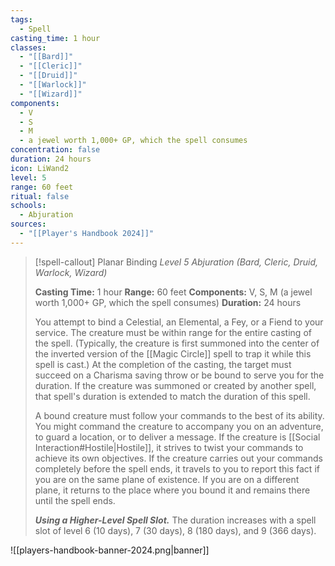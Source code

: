 ```yaml
---
tags:
  - Spell
casting_time: 1 hour
classes:
  - "[[Bard]]"
  - "[[Cleric]]"
  - "[[Druid]]"
  - "[[Warlock]]"
  - "[[Wizard]]"
components:
  - V
  - S
  - M
  - a jewel worth 1,000+ GP, which the spell consumes
concentration: false
duration: 24 hours
icon: LiWand2
level: 5
range: 60 feet
ritual: false
schools:
  - Abjuration
sources: 
  - "[[Player's Handbook 2024]]"
---
```

>[!spell-callout] Planar Binding
>_Level 5 Abjuration (Bard, Cleric, Druid, Warlock, Wizard)_
>
>**Casting Time:** 1 hour
>**Range:** 60 feet
>**Components:** V, S, M (a jewel worth 1,000+ GP, which the spell consumes)
>**Duration:** 24 hours
>
>You attempt to bind a Celestial, an Elemental, a Fey, or a Fiend to your service. The creature must be within range for the entire casting of the spell. (Typically, the creature is first summoned into the center of the inverted version of the [[Magic Circle]] spell to trap it while this spell is cast.) At the completion of the casting, the target must succeed on a Charisma saving throw or be bound to serve you for the duration. If the creature was summoned or created by another spell, that spell's duration is extended to match the duration of this spell.
>
>A bound creature must follow your commands to the best of its ability. You might command the creature to accompany you on an adventure, to guard a location, or to deliver a message. If the creature is [[Social Interaction#Hostile\|Hostile]], it strives to twist your commands to achieve its own objectives. If the creature carries out your commands completely before the spell ends, it travels to you to report this fact if you are on the same plane of existence. If you are on a different plane, it returns to the place where you bound it and remains there until the spell ends.
>
>**_Using a Higher-Level Spell Slot._** The duration increases with a spell slot of level 6 (10 days), 7 (30 days), 8 (180 days), and 9 (366 days).


![[players-handbook-banner-2024.png|banner]]